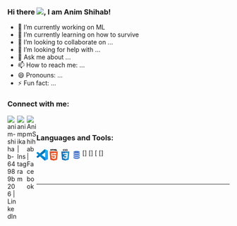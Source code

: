 ### Hi there <img src="https://raw.githubusercontent.com/MartinHeinz/MartinHeinz/master/wave.gif" width="30px">, I am Anim Shihab!

- 🔭 I’m currently working on ML
- 🌱 I’m currently learning on how to survive
- 👯 I’m looking to collaborate on ...
- 🤔 I’m looking for help with ...
- 💬 Ask me about ...
- 📫 How to reach me: ...
- 😄 Pronouns: ...
- ⚡ Fun fact: ...


### Connect with me:
[<img align="left" alt="anim-shihab-64989b206 | LinkedIn" width="22px" src="https://cdn.jsdelivr.net/npm/simple-icons@v3/icons/linkedin.svg" />][linkedin]
[<img align="left" alt="animpika | Instagram" width="22px" src="https://cdn.jsdelivr.net/npm/simple-icons@v3/icons/instagram.svg" />][instagram]
[<img align="left" alt="AnimShihab | Facebook" width="22px" src="https://cdn.jsdelivr.net/npm/simple-icons@v3/icons/facebook.svg" />][facebook]

<br />

### Languages and Tools:
[<img align="left" alt="Visual Studio Code" width="26px" src="https://raw.githubusercontent.com/github/explore/80688e429a7d4ef2fca1e82350fe8e3517d3494d/topics/visual-studio-code/visual-studio-code.png" />]
[<img align="left" alt="HTML5" width="26px" src="https://raw.githubusercontent.com/github/explore/80688e429a7d4ef2fca1e82350fe8e3517d3494d/topics/html/html.png" />]
[<img align="left" alt="CSS3" width="26px" src="https://raw.githubusercontent.com/github/explore/80688e429a7d4ef2fca1e82350fe8e3517d3494d/topics/css/css.png" />
[<img align="left" alt="SQL" width="26px" src="https://raw.githubusercontent.com/github/explore/80688e429a7d4ef2fca1e82350fe8e3517d3494d/topics/sql/sql.png" />]

<br />
<br />




---


[facebook]: https://facebook.com/AnimShihab
[instagram]: https://instagram.com/animpika
[linkedin]: https://linkedin.com/in/anim-shihab-64989b206
